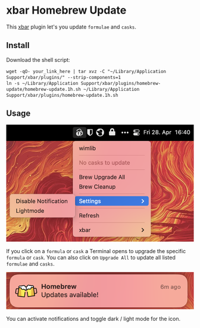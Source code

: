 # xbar Homebrew Update

This [xbar](https://github.com/matryer/xbar) plugin let's you update `formulae` and `casks`.

## Install

Download the shell script:

```Shell
wget -qO- your_link_here | tar xvz -C "~/Library/Application Support/xbar/plugins/" --strip-components=1
ln -s ~/Library/Application Support/xbar/plugins/homebrew-update/homebrew-update.1h.sh ~/Library/Application Support/xbar/plugins/homebrew-update.1h.sh    
```

## Usage

![Menu Demo](assests/menu.png)

If you click on a `formula` or `cask` a Terminal opens to upgrade the specific `formula` or `cask`. You can also click on `Upgrade All` to update all listed `formulae` and `casks`.

![Notification Demo](assests/notification.png)

You can activate notifications and toggle dark / light mode for the icon.
